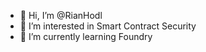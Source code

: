- 👋 Hi, I’m @RianHodl
- 👀 I’m interested in Smart Contract Security
- 🌱 I’m currently learning Foundry


<!---
RianHodl/RianHodl is a ✨ special ✨ repository because its `README.md` (this file) appears on your GitHub profile.
You can click the Preview link to take a look at your changes.
--->
